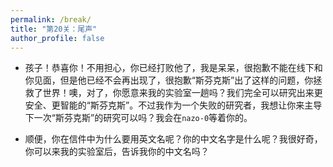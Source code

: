 ```yaml
---
permalink: /break/
title: "第20关：尾声"
author_profile: false
---
```


- 孩子！恭喜你！不用担心，你已经打败他了，我是呆呆，很抱歉不能在线下和你见面，但是他已经不会再出现了，很抱歉“斯芬克斯”出了这样的问题，你拯救了世界！噢，对了，你愿意来我的实验室一趟吗？我们完全可以研究出来更安全、更智能的“斯芬克斯”。不过我作为一个失败的研究者，我想让你来主导下一次“斯芬克斯”的研究可以吗？我会在`nazo-0`等着你的。

- 顺便，你在信件中为什么要用英文名呢？你的中文名字是什么呢？我很好奇，你可以来我的实验室后，告诉我你的中文名吗？